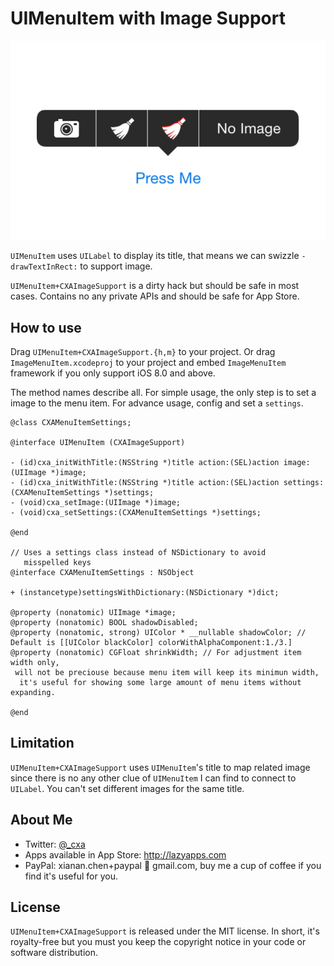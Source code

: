 # UIMenuItem with Image Support

![screenshot of UIMenuItem with image](screenshot.jpg)

`UIMenuItem` uses `UILabel` to display its title, that means we can swizzle `-drawTextInRect:` to support image.

`UIMenuItem+CXAImageSupport` is a dirty hack but should be safe in most cases. Contains no any private APIs and should be safe for App Store.

## How to use

Drag `UIMenuItem+CXAImageSupport.{h,m}` to your project. Or drag `ImageMenuItem.xcodeproj` to your project and embed `ImageMenuItem` framework if you only support iOS 8.0 and above.

The method names describe all. For simple usage, the only step is to set a image to the menu item. For advance usage, config and set a `settings`.

    @class CXAMenuItemSettings;
    
    @interface UIMenuItem (CXAImageSupport)
    
    - (id)cxa_initWithTitle:(NSString *)title action:(SEL)action image:(UIImage *)image;
    - (id)cxa_initWithTitle:(NSString *)title action:(SEL)action settings:(CXAMenuItemSettings *)settings;
    - (void)cxa_setImage:(UIImage *)image;
    - (void)cxa_setSettings:(CXAMenuItemSettings *)settings;
    
    @end
    
    // Uses a settings class instead of NSDictionary to avoid
       misspelled keys
    @interface CXAMenuItemSettings : NSObject
    
    + (instancetype)settingsWithDictionary:(NSDictionary *)dict;
    
    @property (nonatomic) UIImage *image;
    @property (nonatomic) BOOL shadowDisabled;
    @property (nonatomic, strong) UIColor * __nullable shadowColor; // Default is [[UIColor blackColor] colorWithAlphaComponent:1./3.]
    @property (nonatomic) CGFloat shrinkWidth; // For adjustment item width only,
     will not be preciouse because menu item will keep its minimun width,
      it's useful for showing some large amount of menu items without expanding.
    
    @end
    
## Limitation

`UIMenuItem+CXAImageSupport` uses `UIMenuItem`'s title to map related image since there is no any other clue of `UIMenuItem` I can find to connect to `UILabel`. You can't set different images for the same title.

## About Me

* Twitter: [@_cxa](https://twitter.com/_cxa)
* Apps available in App Store: <http://lazyapps.com>
* PayPal: xianan.chen+paypal 📧 gmail.com, buy me a cup of coffee if you find it's useful for you.

## License

`UIMenuItem+CXAImageSupport` is released under the MIT license. In short, it's royalty-free but you must you keep the copyright notice in your code or software distribution.
